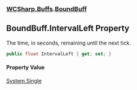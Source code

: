 ### [WCSharp.Buffs](WCSharp.Buffs.md 'WCSharp.Buffs').[BoundBuff](WCSharp.Buffs.BoundBuff.md 'WCSharp.Buffs.BoundBuff')

## BoundBuff.IntervalLeft Property

The time, in seconds, remaining until the next tick.

```csharp
public float IntervalLeft { get; set; }
```

#### Property Value
[System.Single](https://docs.microsoft.com/en-us/dotnet/api/System.Single 'System.Single')